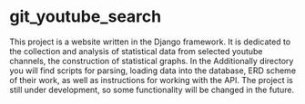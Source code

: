 # git_youtube_search

This project is a website written in the Django framework.
It is dedicated to the collection and analysis of statistical data from selected youtube channels, the construction of statistical graphs.
In the Additionally directory you will find scripts for parsing, loading data into the database, ERD scheme of their work, as well as instructions for working with the API.
The project is still under development, so some functionality will be changed in the future.
